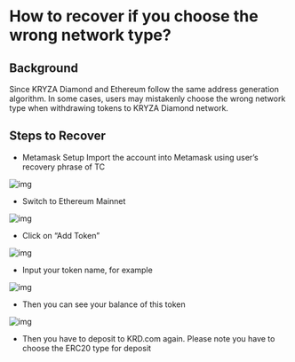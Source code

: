 # How to recover if you choose the wrong network type?

## Background
Since KRYZA Diamond and Ethereum follow the same address generation algorithm. In some cases, users may mistakenly choose the wrong network type when withdrawing tokens to KRYZA Diamond network. 

## Steps to Recover
- Metamask Setup
Import the account into Metamask using user’s recovery phrase of TC

![img](/assets/fixed/2.png)

- Switch to Ethereum Mainnet

![img](https://lh4.googleusercontent.com/1V1f9EDbT6WezQssjZXITdiCTbuYi0ZKjO_VkCiwccV7TmjEO_U2QpSGfZCQy_eTz6le_P1W7MmoG2-Qgkg6BlhZFIHwdDiLmmcQs_MkPwz5Y4C_BqWVn9RJQI7g5goNvQbXeZYW)

- Click on “Add Token”

![img](https://lh6.googleusercontent.com/dMoJ-aCZ5wTul-sTBRKu1jniDr9hsPl-kiJuQf9G8YOKfUyW0lnjABl7Fv6BQ8N4exDsnTj43usQcCQLKY_ovcLyjYWvxu4J1AkZ-oq5_WhSR9b3ioKG6mvfyS_LLD2L_reffdfE)

- Input your token name, for example

![img](https://lh4.googleusercontent.com/tJ_NhWNbMPCGpmCSaWMJ93sCCUFjZal3H1d5LwY_g8zWivvxehtFsWWnmBG-3MMOYvQmvPyjpx18hky7ETysUKL6EM0DhQRJn0sScKcc_078CDjFQ16vkVHC1R5yzEHnhhN8jYqi)

- Then you can see your balance of this token

![img](https://lh4.googleusercontent.com/NJSomyJSGK6h8gYtqNhuaI7jsLxUctRJBSbrmEWKimvQFJqOFwaIBnN5HM13H_Fx514lN0lCptDO7ySyS3t-UYVBM53jqHNDvAy0Z0djUF4mx6rdE0S7sSaYlu7902fz_jeNAFRm)

- Then you have to deposit to KRD.com again. Please note you have to choose the ERC20 type for deposit